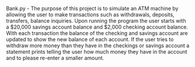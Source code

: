  Bank.py - The purpose of this project is to simulate an ATM machine by allowing the user to make transactions such as
 withdrawals, deposits, transfers, balance inquiries. Upon running the program the user starts with a $20,000 savings account
 balance and $2,000 checking account balance. With each transaction the balance of the checking and savings account are updated
 to show the new balance of each account. If the user tries to withdraw more money than they have in the checkings or savings 
 account a statement prints telling the user how much money they have in the account and to please re-enter a smaller amount.
